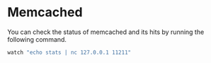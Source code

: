 # Memcached

You can check the status of memcached and its hits by running the following command.
```bash
watch "echo stats | nc 127.0.0.1 11211"
```
